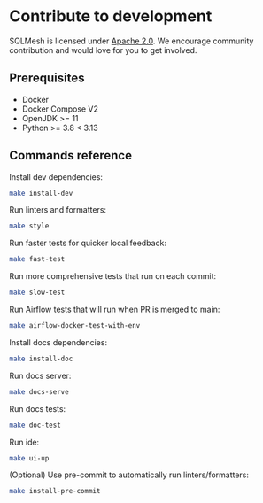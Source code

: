 # Contribute to development
SQLMesh is licensed under [Apache 2.0](https://github.com/TobikoData/sqlmesh/blob/main/LICENSE). We encourage community contribution and would love for you to get involved.

## Prerequisites
* Docker
* Docker Compose V2
* OpenJDK >= 11
* Python >= 3.8 < 3.13

## Commands reference

Install dev dependencies:
```bash
make install-dev
```
Run linters and formatters:
```bash
make style
```
Run faster tests for quicker local feedback:
```bash
make fast-test
```
Run more comprehensive tests that run on each commit:
```bash
make slow-test
```
Run Airflow tests that will run when PR is merged to main:
```bash
make airflow-docker-test-with-env
```
Install docs dependencies:
```bash
make install-doc
```
Run docs server:
```bash
make docs-serve
```
Run docs tests:
```bash
make doc-test
```
Run ide:
```bash
make ui-up
```
(Optional) Use pre-commit to automatically run linters/formatters:
```bash
make install-pre-commit
```
